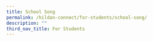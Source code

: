 ```yaml
---
title: School Song
permalink: /hildan-connect/for-students/school-song/
description: ""
third_nav_title: For Students
---
```

